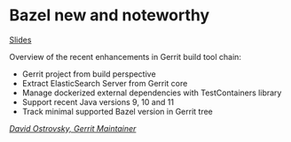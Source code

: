 # Bazel new and noteworthy

[Slides](https://ostrovsky.org/gerrit/bazel-new-and-noteworthy/bazel-new-and-noteworthy.html)

Overview of the recent enhancements in Gerrit build tool chain:

* Gerrit project from build perspective
* Extract ElasticSearch Server from Gerrit core
* Manage dockerized external dependencies with TestContainers library
* Support recent Java versions 9, 10 and 11
* Track minimal supported Bazel version in Gerrit tree

*[David Ostrovsky, Gerrit Maintainer](../speakers.md#davido)*
